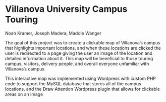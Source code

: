 # Villanova University Campus Touring

Noah Kramer, Joseph Madera, Maddie Wanger

The goal of this project was to create a clickable map of Villanova’s campus that highlights important locations, and when these locations are clicked the user is redirected to a page giving the user an image of the location and detailed information about it. This map will be beneficial to those touring campus, visitors, delivery people, and overall everyone unfamiliar with Villanova’s campus. 

This interactive map was implemented using Wordpress with custom PHP code to support the MySQL database that stores all of the campus locations, and the Draw Attention Wordpress plugin that allows for clickable areas on an image

